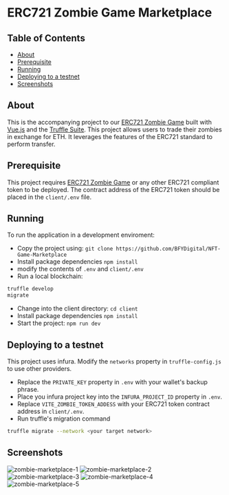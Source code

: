 # ERC721 Zombie Game Marketplace

## Table of Contents

- [About](#about)
- [Prerequisite](#prerequisite)
- [Running](#running)
- [Deploying to a testnet](#deployment)
- [Screenshots](#screenshots)

## About <a name="about"></a>

This is the accompanying project to our [ERC721 Zombie Game](https://github.com/BFYDigital/erc721-zombie-game) built with [Vue.js](https://vuejs.org/) and the [Truffle Suite](https://trufflesuite.com/). This project allows users to trade their zombies in exchange for ETH. It leverages the features of the ERC721 standard to perform transfer.

## Prerequisite <a name="prerequisite"></a>

This project requires [ERC721 Zombie Game](https://github.com/BFYDigital/erc721-zombie-game) or any other ERC721 compliant token to be deployed. The contract address of the ERC721 token should be placed in the `client/.env` file.

## Running <a name="running"></a>

To run the application in a development enviroment:

- Copy the project using: `git clone https://github.com/BFYDigital/NFT-Game-Marketplace`
- Install package dependencies `npm install`
- modify the contents of `.env` and `client/.env`
- Run a local blockchain:

```bash
truffle develop
migrate
```

- Change into the client directory: `cd client`
- Install package dependencies `npm install`
- Start the project: `npm run dev`

## Deploying to a testnet <a name="deployment"></a>

This project uses infura. Modify the `networks` property in `truffle-config.js` to use other providers.

- Replace the `PRIVATE_KEY` property in `.env` with your wallet's backup phrase.
- Place you infura project key into the `INFURA_PROJECT_ID` property in `.env`.
- Replace `VITE_ZOMBIE_TOKEN_ADDESS` with your ERC721 token contract address in `client/.env`.
- Run truffle's migration command

```bash
truffle migrate --network <your target network>
```

## Screenshots <a name="screenshots"></a>

![zombie-marketplace-1](https://user-images.githubusercontent.com/98951489/160137547-1f929b1d-1628-4bb5-a5ed-45f7e1fa1c4f.png)
![zombie-marketplace-2](https://user-images.githubusercontent.com/98951489/160137648-d4da9cd5-d125-4050-8019-70755ec7d125.png)
![zombie-marketplace-3](https://user-images.githubusercontent.com/98951489/160137729-2d3fe2a8-147b-491c-ac98-53ab0ec549d4.png)
![zombie-marketplace-4](https://user-images.githubusercontent.com/98951489/160137816-7bebfdf3-ee2b-46ab-a1b4-c754feceb138.png)
![zombie-marketplace-5](https://user-images.githubusercontent.com/98951489/160137881-74f2f16d-9170-4b4f-b7bf-6a257b777e14.png)
